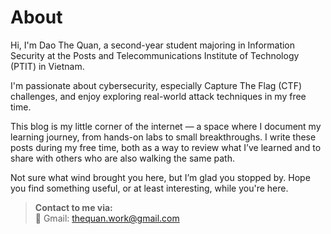 # About
Hi, I'm Dao The Quan, a second-year student majoring in Information Security at the Posts and Telecommunications Institute of Technology (PTIT) in Vietnam.  

I'm passionate about cybersecurity, especially Capture The Flag (CTF) challenges, and enjoy exploring real-world attack techniques in my free time.  
  
This blog is my little corner of the internet — a space where I document my learning journey, from hands-on labs to small breakthroughs. I write these posts during my free time, both as a way to review what I’ve learned and to share with others who are also walking the same path.

Not sure what wind brought you here, but I’m glad you stopped by.
Hope you find something useful, or at least interesting, while you're here.

> **Contact to me via:**  
> 📧 Gmail: [thequan.work@gmail.com](mailto:thequan.work@gmail.com)
